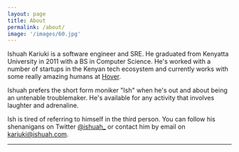 ```yaml
---
layout: page
title: About
permalink: /about/
image: '/images/60.jpg'
---
```


Ishuah Kariuki is a software engineer and SRE. He graduated from Kenyatta University in 2011 with a BS in Computer Science. He's worked with a number of startups in the Kenyan tech ecosystem and currently works with some really amazing humans at [Hover](https://usehover.com).

Ishuah prefers the short form moniker "Ish" when he's out and about being an untenable troublemaker. He's available for any activity that involves laughter and adrenaline.

Ish is tired of referring to himself in the third person. You can follow his shenanigans on Twitter [@ishuah\_](https://twitter.com/ishuah_) or contact him by email on [kariuki@ishuah.com](mailto:kariuki@ishuah.com). 

<hr>

